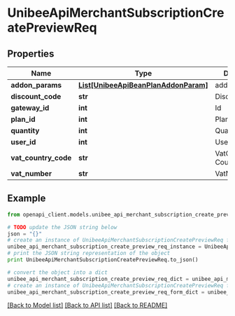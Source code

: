 # UnibeeApiMerchantSubscriptionCreatePreviewReq


## Properties

Name | Type | Description | Notes
------------ | ------------- | ------------- | -------------
**addon_params** | [**List[UnibeeApiBeanPlanAddonParam]**](UnibeeApiBeanPlanAddonParam.md) | addonParams | [optional] 
**discount_code** | **str** | DiscountCode | [optional] 
**gateway_id** | **int** | Id | 
**plan_id** | **int** | PlanId | 
**quantity** | **int** | Quantity | [optional] 
**user_id** | **int** | UserId | 
**vat_country_code** | **str** | VatCountryCode, CountryName | [optional] 
**vat_number** | **str** | VatNumber | [optional] 

## Example

```python
from openapi_client.models.unibee_api_merchant_subscription_create_preview_req import UnibeeApiMerchantSubscriptionCreatePreviewReq

# TODO update the JSON string below
json = "{}"
# create an instance of UnibeeApiMerchantSubscriptionCreatePreviewReq from a JSON string
unibee_api_merchant_subscription_create_preview_req_instance = UnibeeApiMerchantSubscriptionCreatePreviewReq.from_json(json)
# print the JSON string representation of the object
print UnibeeApiMerchantSubscriptionCreatePreviewReq.to_json()

# convert the object into a dict
unibee_api_merchant_subscription_create_preview_req_dict = unibee_api_merchant_subscription_create_preview_req_instance.to_dict()
# create an instance of UnibeeApiMerchantSubscriptionCreatePreviewReq from a dict
unibee_api_merchant_subscription_create_preview_req_form_dict = unibee_api_merchant_subscription_create_preview_req.from_dict(unibee_api_merchant_subscription_create_preview_req_dict)
```
[[Back to Model list]](../README.md#documentation-for-models) [[Back to API list]](../README.md#documentation-for-api-endpoints) [[Back to README]](../README.md)


